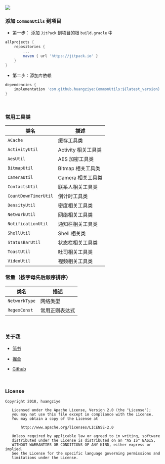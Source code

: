 [![](https://jitpack.io/v/huangziye/CommonUtils.svg)](https://jitpack.io/#huangziye/CommonUtils)

### 添加 `CommonUtils` 到项目

- 第一步： 添加 `JitPack` 到项目的根 `build.gradle` 中


```gradle
allprojects {
    repositories {
        ...
        maven { url 'https://jitpack.io' }
    }
}
```

- 第二步：添加库依赖


```gradle
dependencies {
    implementation 'com.github.huangziye:CommonUtils:${latest_version}'
}
```

<br />



### 常用工具类

| 类名 | 描述 |
| --- | --- |
| `ACache` | 缓存工具类 |
| `ActivityUtil` | Activity 相关工具类 |
| `AesUtil` | AES 加密工具类 |
| `BitmapUtil` | Bitmap 相关工具类 |
| `CameraUtil` | Camera 相关工具类 |
| `ContactsUtil` | 联系人相关工具类 |
| `CountDownTimerUtil` | 倒计时工具类 |
| `DensityUtil` | 密度相关工具类 |
| `NetworkUtil` | 网络相关工具类 |
| `NotificationUtil` | 通知栏相关工具类 |
| `ShellUtil` | Shell 相关类 |
| `StatusBarUtil` | 状态栏相关工具类 |
| `ToastUtil` | 吐司相关工具类 |
| `VideoUtil` | 视频相关工具类 |









### 常量（按字母先后顺序排序）

| 类名 | 描述 |
| --- | --- |
| `NetworkType` | 网络类型 |
| `RegexConst` | 常用正则表达式 |







<br />

### 关于我


- [简书](https://user-gold-cdn.xitu.io/2018/7/26/164d5709442f7342)

- [掘金](https://juejin.im/user/5ad93382518825671547306b)

- [Github](https://github.com/huangziye)

<br />

### License

```
Copyright 2018, huangziye

   Licensed under the Apache License, Version 2.0 (the "License");
   you may not use this file except in compliance with the License.
   You may obtain a copy of the License at

       http://www.apache.org/licenses/LICENSE-2.0

   Unless required by applicable law or agreed to in writing, software
   distributed under the License is distributed on an "AS IS" BASIS,
   WITHOUT WARRANTIES OR CONDITIONS OF ANY KIND, either express or implied.
   See the License for the specific language governing permissions and
   limitations under the License.
```
